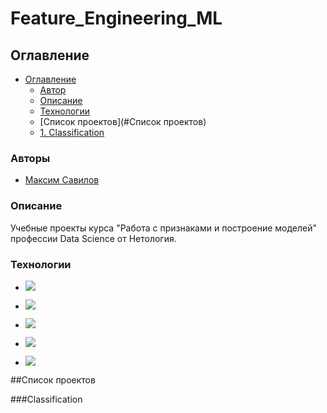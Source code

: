 # Feature_Engineering_ML

## Оглавление

- [Оглавление](#оглавление)
  - [Автор](#авторы)
  - [Описание](#описание)
  - [Технологии](#технологии)
  - [Список проектов](#Список проектов)
  - [1. Classification](#Classification)

### Авторы

- [Максим Савилов](https://github.com/msavilov/)

### Описание

Учебные проекты курса "Работа с признаками и построение моделей" профессии Data Science от Нетология.

### Технологии

- ![](https://img.shields.io/badge/-Python--3.11-blue)

- ![](https://img.shields.io/badge/-Scikit--Learn-blue)

- ![](https://img.shields.io/badge/pandas-blue)

- ![](https://img.shields.io/badge/numpy-blue)

- ![](https://img.shields.io/badge/matplotlib-blue)


##Список проектов

###Classification
